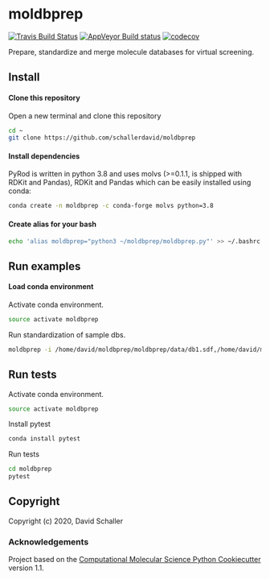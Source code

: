 moldbprep
==============================
[//]: # (Badges)
[![Travis Build Status](https://travis-ci.com/schallerdavid/moldbprep.svg?branch=master)](https://travis-ci.com/schallerdavid/moldbprep)
[![AppVeyor Build status](https://ci.appveyor.com/api/projects/status/schallerdavid/moldbprep/branch/master?svg=true)](https://ci.appveyor.com/project/schallerdavid/moldbprep/branch/master)
[![codecov](https://codecov.io/gh/schallerdavid/moldbprep/branch/master/graph/badge.svg)](https://codecov.io/gh/schallerdavid/moldbprep/branch/master)

Prepare, standardize and merge molecule databases for virtual screening.

## Install

#### Clone this repository

Open a new terminal and clone this repository
```bash
cd ~
git clone https://github.com/schallerdavid/moldbprep
```

#### Install dependencies

PyRod is written in python 3.8 and uses molvs (>=0.1.1, is shipped with RDKit and Pandas), RDKit and Pandas which can be easily installed using conda:

```bash
conda create -n moldbprep -c conda-forge molvs python=3.8
```

#### Create alias for your bash

```bash
echo 'alias moldbprep="python3 ~/moldbprep/moldbprep.py"' >> ~/.bashrc
```

## Run examples

#### Load conda environment

Activate conda environment.
```bash
source activate moldbprep
```

Run standardization of sample dbs.
```bash
moldbprep -i /home/david/moldbprep/moldbprep/data/db1.sdf,/home/david/moldbprep/moldbprep/data/db2.sdf,/home/david/moldbprep/moldbprep/data/db3.sdf -o /home/david/Documents/moldbprep -p 4
```

## Run tests

Activate conda environment.
```bash
source activate moldbprep
```

Install pytest
```bash
conda install pytest
```

Run tests

```bash
cd moldbprep
pytest
```

## Copyright

Copyright (c) 2020, David Schaller


### Acknowledgements
 
Project based on the 
[Computational Molecular Science Python Cookiecutter](https://github.com/molssi/cookiecutter-cms) version 1.1.
